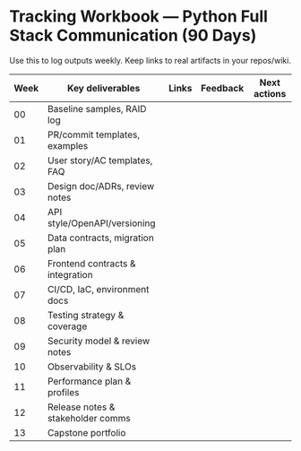 # Tracking Workbook — Python Full Stack Communication (90 Days)

Use this to log outputs weekly. Keep links to real artifacts in your repos/wiki.

Week | Key deliverables | Links | Feedback | Next actions
--- | --- | --- | --- | ---
00 | Baseline samples, RAID log |  |  | 
01 | PR/commit templates, examples |  |  | 
02 | User story/AC templates, FAQ |  |  | 
03 | Design doc/ADRs, review notes |  |  | 
04 | API style/OpenAPI/versioning |  |  | 
05 | Data contracts, migration plan |  |  | 
06 | Frontend contracts & integration |  |  | 
07 | CI/CD, IaC, environment docs |  |  | 
08 | Testing strategy & coverage |  |  | 
09 | Security model & review notes |  |  | 
10 | Observability & SLOs |  |  | 
11 | Performance plan & profiles |  |  | 
12 | Release notes & stakeholder comms |  |  | 
13 | Capstone portfolio |  |  | 
